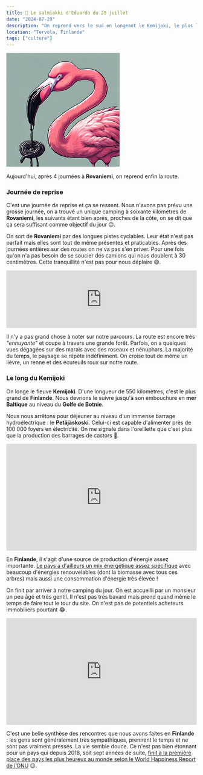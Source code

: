 ```yaml
---
title: 🍬 Le salmiakki d'Eduardo du 29 juillet
date: "2024-07-29"
description: "On reprend vers le sud en longeant le Kemijoki, le plus long fleuve de Finlande !"
location: "Tervola, Finlande"
tags: ["culture"]
---
```


![Salmiakki d'Eduardo](../salmiakki_eduardo.png)

Aujourd'hui, après 4 journées à **Rovaniemi**, on reprend enfin la route. 

### Journée de reprise
C'est une journée de reprise et ça se ressent. Nous n'avons pas prévu une grosse journée, on a trouvé un unique camping à soixante kilomètres de **Rovaniemi**, les suivants étant bien après, proches de la côte, on se dit que ça sera suffisant comme objectif du jour 😉. 

On sort de **Rovaniemi** par des longues pistes cyclables. Leur état n'est pas parfait mais elles sont tout de même présentes et praticables. Après des journées entières sur des routes on ne va pas s'en priver. Pour une fois qu'on n'a pas besoin de se soucier des camions qui nous doublent à 30 centimètres. Cette tranquillité n'est pas pour nous déplaire 😅.

<div style="left: 0; width: 100%; height: 152px; position: relative;"><iframe src="https://open.spotify.com/embed/track/3OUExRnXWXzMc5sJ39u7ru?utm_source=oembed" style="top: 0; left: 0; width: 100%; height: 100%; position: absolute; border: 0;" allowfullscreen allow="clipboard-write; encrypted-media; fullscreen; picture-in-picture;"></iframe></div>

Il n'y a pas grand chose à noter sur notre parcours. La route est encore très *"ennuyante"* et coupe à travers une grande forêt. Parfois, on a quelques vues dégagées sur des marais avec des roseaux et nénuphars. La majorité du temps, le paysage se répète indéfiniment. On croise tout de même un lièvre, un renne et des écureuils roux sur notre route.

### Le long du Kemijoki 
On longe le fleuve **Kemijoki**. D'une longueur de 550 kilomètres, c'est le plus grand de **Finlande**. Nous devrions le suivre jusqu'à son embouchure en **mer Baltique** au niveau du **Golfe de Botnie**.

Nous nous arrêtons pour déjeuner au niveau d'un immense barrage hydroélectrique : le **Petäjäskoski**. Celui-ci est capable d'alimenter près de 100 000 foyers en électricité. On me signale dans l'oreillette que c'est plus que la production des barrages de castors 🦫.

<div style="width: 100%; height: 0; position: relative; padding-bottom: 56%;"><iframe src="https://giphy.com/embed/1FJayrPE7XGDe" style="top: 0; left: 0; width: 100%; height: 100%; position: absolute; border: 0;" allowfullscreen scrolling="no" allow="encrypted-media;" class="giphy-embed"></iframe></div>

En **Finlande**, il s'agit d'une source de production d'énergie assez importante. [Le pays a d'ailleurs un mix énergétique assez spécifique](https://fr.m.wikipedia.org/wiki/%C3%89nergie_en_Finlande) avec  beaucoup d'énergies renouvelables (dont la biomasse avec tous ces arbres) mais aussi une consommation d'énergie très élevée !
 
On finit par arriver à notre camping du jour. On est accueilli par un monsieur un peu âgé et très gentil. Il n'est pas très bavard mais prend quand même le temps de faire tout le tour du site. On n'est pas de potentiels acheteurs immobiliers pourtant 😂.

<div style="width: 100%; height: 0; position: relative; padding-bottom: 56%;"><iframe src="https://giphy.com/embed/pPiDWZJXgchkzKWr1a" style="top: 0; left: 0; width: 100%; height: 100%; position: absolute; border: 0;" allowfullscreen scrolling="no" allow="encrypted-media;" class="giphy-embed"></iframe></div> 

C'est une belle synthèse des rencontres que nous avons faites en **Finlande** : les gens sont généralement très sympathiques, prennent le temps et ne sont pas vraiment pressés. La vie semble douce. Ce n'est pas bien étonnant pour un pays qui depuis 2018, soit sept années de suite, [finit à la première place des pays les plus heureux au monde selon le World Happiness Report de l’ONU](https://finland.fi/fr/vie-amp-societe/la-finlande-en-tete-du-world-happiness-report-pour-la-7eme-annee-de-suite-les-autres-pays-nordiques-dans-le-top-7/) 😉.